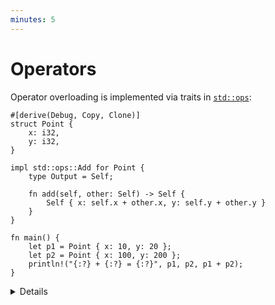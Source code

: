 ```yaml
---
minutes: 5
---
```


# Operators

Operator overloading is implemented via traits in [`std::ops`][1]:

```rust,editable
#[derive(Debug, Copy, Clone)]
struct Point {
    x: i32,
    y: i32,
}

impl std::ops::Add for Point {
    type Output = Self;

    fn add(self, other: Self) -> Self {
        Self { x: self.x + other.x, y: self.y + other.y }
    }
}

fn main() {
    let p1 = Point { x: 10, y: 20 };
    let p2 = Point { x: 100, y: 200 };
    println!("{:?} + {:?} = {:?}", p1, p2, p1 + p2);
}
```

<details>

Discussion points:

- You could implement `Add` for `&Point`. In which situations is that useful?
  - Answer: `Add:add` consumes `self`. If type `T` for which you are overloading
    the operator is not `Copy`, you should consider overloading the operator for
    `&T` as well. This avoids unnecessary cloning on the call site.
- Why is `Output` an associated type? Could it be made a type parameter of the
  method?
  - Short answer: Function type parameters are controlled by the caller, but
    associated types (like `Output`) are controlled by the implementer of a
    trait.
- You could implement `Add` for two different types, e.g.
  `impl Add<(i32, i32)> for Point` would add a tuple to a `Point`.

</details>

[1]: https://doc.rust-lang.org/std/ops/index.html
